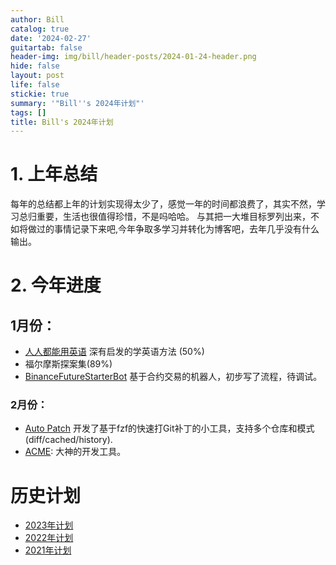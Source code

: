```yaml
---
author: Bill
catalog: true
date: '2024-02-27'
guitartab: false
header-img: img/bill/header-posts/2024-01-24-header.png
hide: false
layout: post
life: false
stickie: true
summary: '"Bill''s 2024年计划"'
tags: []
title: Bill's 2024年计划
---
```

# 1. 上年总结

每年的总结都上年的计划实现得太少了，感觉一年的时间都浪费了，其实不然，学习总归重要，生活也很值得珍惜，不是吗哈哈。
与其把一大堆目标罗列出来，不如将做过的事情记录下来吧,今年争取多学习并转化为博客吧，去年几乎没有什么输出。

# 2. 今年进度

## 1月份：

*   [人人都能用英语](https://github.com/xiaolai/everyone-can-use-english) 深有启发的学英语方法 (50%)
*   福尔摩斯探案集(89%)
*   [BinanceFutureStarterBot](https://github.com/ProgrammerBill/BinanceFutureStarterBot)  基于合约交易的机器人，初步写了流程，待调试。

### 2月份：

*   [Auto Patch](https://github.com/ProgrammerBill/auto_patch) 开发了基于fzf的快速打Git补丁的小工具，支持多个仓库和模式(diff/cached/history).
*   [ACME](https://github.com/9fans/plan9port): 大神的开发工具。

# 历史计划

*   [2023年计划](https://www.cjcbill.com/2023/01/05/plan/)
*   [2022年计划](http://www.cjcbill.com/2022/04/10/plan)
*   [2021年计划](http://www.cjcbill.com/2021/02/09/plan/)

